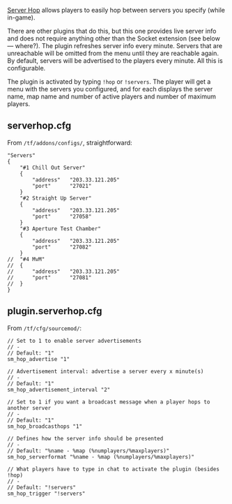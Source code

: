 
[Server Hop](https://www.sourcemod.net/showthread.php?t=113807) allows players to easily hop between servers you specify (while in-game).

There are other plugins that do this, but this one provides live server info and does not require anything other than the Socket extension (see below — where?). The plugin refreshes server info every minute. Servers that are unreachable will be omitted from the menu until they are reachable again. By default, servers will be advertised to the players every minute. All this is configurable.

The plugin is activated by typing `!hop` or `!servers`. The player will get a menu with the servers you configured, and for each displays the server name, map name and number of active players and number of maximum players.

## serverhop.cfg

From `/tf/addons/configs/`, straightforward:

```
"Servers"
{
    "#1 Chill Out Server"
    {
        "address"   "203.33.121.205"
        "port"      "27021"
    }
    "#2 Straight Up Server"
    {
        "address"   "203.33.121.205"
        "port"      "27058"
    }
    "#3 Aperture Test Chamber"
    {
        "address"   "203.33.121.205"
        "port"      "27082"
    }
//  "#4 MvM"
//  {
//      "address"   "203.33.121.205"
//      "port"      "27081"
//  }
}
```

## plugin.serverhop.cfg

From `/tf/cfg/sourcemod/`:

```
// Set to 1 to enable server advertisements
// -
// Default: "1"
sm_hop_advertise "1"

// Advertisement interval: advertise a server every x minute(s)
// -
// Default: "1"
sm_hop_advertisement_interval "2"

// Set to 1 if you want a broadcast message when a player hops to another server
// -
// Default: "1"
sm_hop_broadcasthops "1"

// Defines how the server info should be presented
// -
// Default: "%name - %map (%numplayers/%maxplayers)"
sm_hop_serverformat "%name - %map (%numplayers/%maxplayers)"

// What players have to type in chat to activate the plugin (besides !hop)
// -
// Default: "!servers"
sm_hop_trigger "!servers"
```